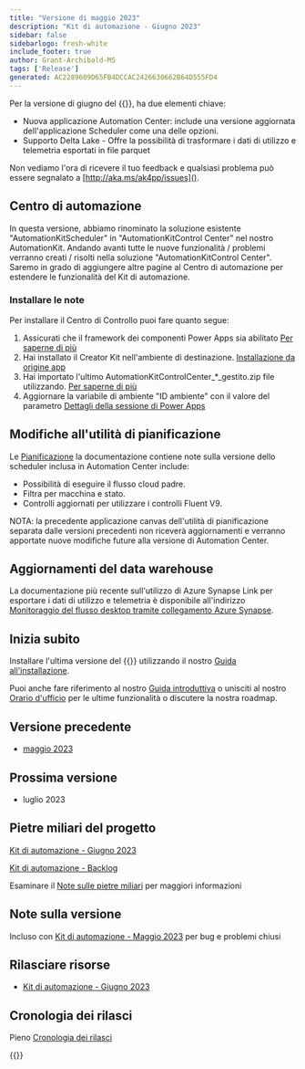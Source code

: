 ```yaml
---
title: "Versione di maggio 2023"
description: "Kit di automazione - Giugno 2023"
sidebar: false
sidebarlogo: fresh-white
include_footer: true
author: Grant-Archibald-MS
tags: ['Release']
generated: AC2289609D65FB4DCCAC2426630662B64D555FD4
---
```


Per la versione di giugno del {{<product-name>}}, ha due elementi chiave:

- Nuova applicazione Automation Center: include una versione aggiornata dell'applicazione Scheduler come una delle opzioni.
- Supporto Delta Lake - Offre la possibilità di trasformare i dati di utilizzo e telemetria esportati in file parquet

Non vediamo l'ora di ricevere il tuo feedback e qualsiasi problema può essere segnalato a [http://aka.ms/ak4pp/issues]().

## Centro di automazione

In questa versione, abbiamo rinominato la soluzione esistente "AutomationKitScheduler" in "AutomationKitControl Center" nel nostro AutomationKit. Andando avanti tutte le nuove funzionalità / problemi verranno creati / risolti nella soluzione "AutomationKitControl Center". Saremo in grado di aggiungere altre pagine al Centro di automazione per estendere le funzionalità del Kit di automazione.

### Installare le note

Per installare il Centro di Controllo puoi fare quanto segue:

1. Assicurati che il framework dei componenti Power Apps sia abilitato <a href="https://learn.microsoft.com/power-apps/developer/component-framework/component-framework-for-canvas-apps#enable-the-power-apps-component-framework-feature" target="_blank">Per saperne di più</a>
2. Hai installato il Creator Kit nell'ambiente di destinazione. <a href="https://appsource.microsoft.com/product/dynamics-365/microsoftpowercatarch.creatorkit1" target="_blank">Installazione da origine app</a>
3. Hai importato l'ultimo AutomationKitControlCenter_*_gestito.zip file utilizzando. <a href='https://learn.microsoft.com/power-apps/maker/data-platform/import-update-export-solutions' target="_blank">Per saperne di più</a>
4. Aggiornare la variabile di ambiente "ID ambiente" con il valore del parametro [Dettagli della sessione di Power Apps](https://learn.microsoft.com/power-apps/maker/canvas-apps/get-sessionid)

## Modifiche all'utilità di pianificazione

Le [Pianificazione](/it/features/scheduler) la documentazione contiene note sulla versione dello scheduler inclusa in Automation Center include:

- Possibilità di eseguire il flusso cloud padre.
- Filtra per macchina e stato.
- Controlli aggiornati per utilizzare i controlli Fluent V9.

NOTA: la precedente applicazione canvas dell'utilità di pianificazione separata dalle versioni precedenti non riceverà aggiornamenti e verranno apportate nuove modifiche future alla versione di Automation Center.

## Aggiornamenti del data warehouse

La documentazione più recente sull'utilizzo di Azure Synapse Link per esportare i dati di utilizzo e telemetria è disponibile all'indirizzo [Monitoraggio del flusso desktop tramite collegamento Azure Synapse](https://github.com/microsoft/powercat-automation-kit/tree/main/AutomationKit_Flow_BYODL).

## Inizia subito

Installare l'ultima versione del {{<product-name>}} utilizzando il nostro [Guida all'installazione](/it/get-started/install).

Puoi anche fare riferimento al nostro [Guida introduttiva](/it/get-started) o unisciti al nostro [Orario d'ufficio](/it/office-hours) per le ultime funzionalità o discutere la nostra roadmap.

## Versione precedente

- [maggio 2023](/it/releases/may-2023)

## Prossima versione

- luglio 2023

## Pietre miliari del progetto

[Kit di automazione - Giugno 2023](https://github.com/orgs/microsoft/projects/486/views/13)

[Kit di automazione - Backlog](https://github.com/orgs/microsoft/projects/486/views/1)

Esaminare il [Note sulle pietre miliari](/it/releases/milestones) per maggiori informazioni

## Note sulla versione

Incluso con [Kit di automazione - Maggio 2023](https://github.com/microsoft/powercat-automation-kit/releases/tag/AutomationKit-May2023) per bug e problemi chiusi

## Rilasciare risorse

- [Kit di automazione - Giugno 2023](https://github.com/microsoft/powercat-automation-kit/releases/tag/AutomationKit-June2023)

## Cronologia dei rilasci

Pieno [Cronologia dei rilasci](/it/releases)

{{<questions name="/content/it/releases/june-2023.json" completed="Grazie per aver fornito feedback" showNavigationButtons="false" locale="it">}}
